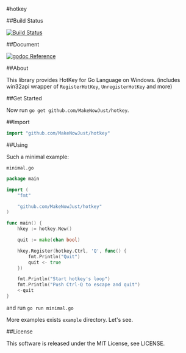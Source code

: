 #hotkey

##Build Status

[![Build Status](https://drone.io/github.com/MakeNowJust/hotkey/status.png)](https://drone.io/github.com/MakeNowJust/hotkey/latest)

##Document

[![godoc Reference](https://godoc.org/github.com/MakeNowJust/hotkey?status.png)](https://godoc.org/github.com/MakeNowJust/hotkey)

##About

This library provides HotKey for Go Language on Windows.
(includes win32api wrapper of `RegisterHotKey`, `UnregisterHotKey` and more)

##Get Started

Now run `go get github.com/MakeNowJust/hotkey`.

##Import

```go
import "github.com/MakeNowJust/hotkey"
```

##Using

Such a minimal example:

`minimal.go`

```go
package main

import (
	"fmt"

	"github.com/MakeNowJust/hotkey"
)

func main() {
	hkey := hotkey.New()

	quit := make(chan bool)

	hkey.Register(hotkey.Ctrl, 'Q', func() {
		fmt.Println("Quit")
		quit <- true
	})

	fmt.Println("Start hotkey's loop")
	fmt.Println("Push Ctrl-Q to escape and quit")
	<-quit
}
```

and run `go run minimal.go`

More examples exists `example` directory. Let's see.

##License

This software is released under the MIT License, see LICENSE.

